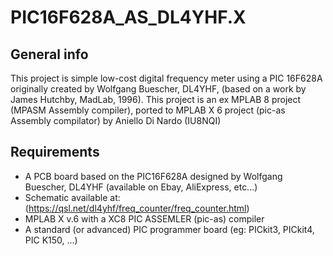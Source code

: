 # PIC16F628A_AS_DL4YHF.X

## General info
This project is simple low-cost digital frequency meter using a PIC 16F628A  
originally created by Wolfgang Buescher, DL4YHF, (based on a work by James Hutchby, MadLab, 1996).
This project is an ex MPLAB 8 project (MPASM Assembly compiler), ported to MPLAB X 6 project (pic-as Assembly compilator)
by Aniello Di Nardo (IU8NQI)   

## Requirements
* A PCB board based on the PIC16F628A designed by Wolfgang Buescher, DL4YHF (available on Ebay, AliExpress, etc...)
* Schematic available at: (https://qsl.net/dl4yhf/freq_counter/freq_counter.html)
* MPLAB X v.6 with a XC8 PIC ASSEMLER (pic-as) compiler
* A standard (or advanced) PIC programmer board (eg: PICkit3, PICkit4, PIC K150, ...)


